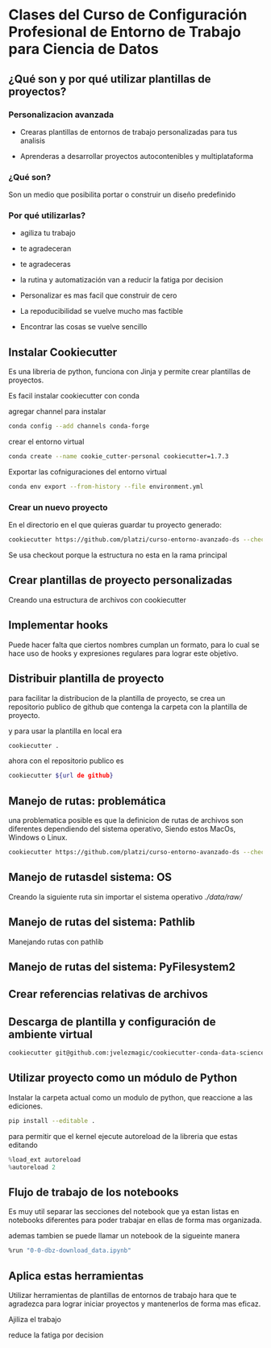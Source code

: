 # Clases del Curso de Configuración Profesional de Entorno de Trabajo para Ciencia de Datos

## ¿Qué son y por qué utilizar plantillas de proyectos?

### Personalizacion avanzada

- Crearas plantillas de entornos de trabajo personalizadas para tus analisis

- Aprenderas a desarrollar proyectos autocontenibles y multiplataforma

### ¿Qué son?

Son un medio que posibilita portar o construir un diseño predefinido

### Por qué utilizarlas?

- agiliza tu trabajo
- te agradeceran
- te agradeceras

- la rutina y automatización van a reducir la fatiga por decision
- Personalizar es mas facil que construir de cero
- La repoducibilidad se vuelve mucho mas factible
- Encontrar las cosas se vuelve sencillo

## Instalar Cookiecutter

Es una libreria de python, funciona con Jinja y permite crear plantillas de proyectos.

Es facil instalar cookiecutter con conda

agregar channel para instalar

```sh
conda config --add channels conda-forge
```

crear el entorno virtual

```sh
conda create --name cookie_cutter-personal cookiecutter=1.7.3
```

Exportar las cofniguraciones del entorno virtual

```sh
conda env export --from-history --file environment.yml
```

### Crear un nuevo proyecto

En el directorio en el que quieras guardar tu proyecto generado:

```bash
cookiecutter https://github.com/platzi/curso-entorno-avanzado-ds --checkout cookiecutter-personal-platzi
```

Se usa checkout porque la estructura no esta en la rama principal

## Crear plantillas de proyecto personalizadas

Creando una estructura de archivos con cookiecutter

## Implementar hooks

Puede hacer falta que ciertos nombres cumplan un formato, para lo cual se hace uso de hooks y expresiones regulares para lograr este objetivo.

## Distribuir plantilla de proyecto

para facilitar la distribucion de la plantilla de proyecto, se crea un repositorio publico de github que contenga la carpeta con la plantilla de proyecto.

y para usar la plantilla en local era

```sh
cookiecutter .
```

ahora con el repositorio publico es

```sh
cookiecutter ${url de github}
```

## Manejo de rutas: problemática

una problematica posible es que la definicion de rutas de archivos son diferentes dependiendo del sistema operativo, Siendo estos MacOs, Windows o Linux.

```sh
cookiecutter https://github.com/platzi/curso-entorno-avanzado-ds --checkout cookiecutter-personal-platzi
```

## Manejo de rutasdel sistema: OS

Creando la siguiente ruta sin importar el sistema operativo *./data/raw/*

## Manejo de rutas del sistema: Pathlib

Manejando rutas con pathlib

## Manejo de rutas del sistema: PyFilesystem2

## Crear referencias relativas de archivos

## Descarga de plantilla y configuración de ambiente virtual

```sh
cookiecutter git@github.com:jvelezmagic/cookiecutter-conda-data-science.git
```

## Utilizar proyecto como un módulo de Python

Instalar la carpeta actual como un modulo de python, que reaccione a las ediciones.

```sh
pip install --editable .
```

para permitir que el kernel ejecute autoreload de la libreria que estas editando

```python
%load_ext autoreload
%autoreload 2
```

## Flujo de trabajo de los notebooks

Es muy util separar las secciones del notebook que ya estan listas en notebooks diferentes para poder trabajar en ellas de forma mas organizada.

ademas tambien se puede llamar un notebook de la sigueinte manera

```sh
%run "0-0-dbz-download_data.ipynb"
```

## Aplica estas herramientas

Utilizar herramientas de plantillas de entornos de trabajo hara que te agradezca para lograr iniciar proyectos y mantenerlos de forma mas eficaz.

Ajiliza el trabajo

reduce la fatiga por decision
